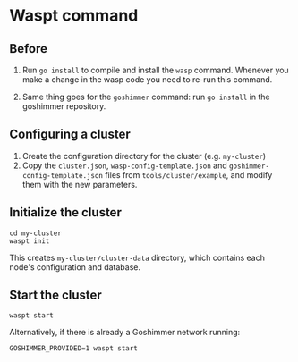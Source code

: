 # Waspt command

## Before

1. Run `go install` to compile and install the `wasp` command. Whenever
   you make a change in the wasp code you need to re-run this command.

2. Same thing goes for the `goshimmer` command: run `go install` in the
   goshimmer repository.

## Configuring a cluster

1. Create the configuration directory for the cluster (e.g. `my-cluster`)
2. Copy the `cluster.json`, `wasp-config-template.json` and
   `goshimmer-config-template.json` files from
   `tools/cluster/example`, and modify them with the new parameters.

## Initialize the cluster

	cd my-cluster
	waspt init

This creates `my-cluster/cluster-data` directory, which contains each
node's configuration and database.

## Start the cluster

	waspt start

Alternatively, if there is already a Goshimmer network running:

```
GOSHIMMER_PROVIDED=1 waspt start
```
